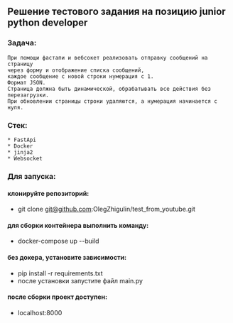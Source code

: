## Решение тестового задания на позицию junior python developer

### Задача:
``` 
При помощи фастапи и вебсокет реализовать отправку сообщений на страницу
через форму и отображение списка сообщений,
каждое сообщение с новой строки нумерация с 1.
Формат JSON.
Страница должна быть динамической, обрабатывать все действия без перезагрузки.
При обновлении страницы строки удаляются, а нумерация начинается с нуля.
``` 
### Стек:
``` 
* FastApi
* Docker
* jinja2
* Websocket
``` 

### Для запуска:
#### клонируйте репозиторий:
- git clone git@github.com:OlegZhigulin/test_from_youtube.git
#### для сборки контейнера выполнить команду:
- docker-compose up --build
#### без докера, установите зависимости:
- pip install -r requirements.txt
- после установки запустите файл main.py
#### после сборки проект доступен:
- localhost:8000
